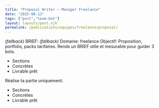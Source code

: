 ```yaml
---
title: "Proposal Writer — Manager Freelance"
date: "2025-08-13"
tags: ["post","team-bot"]
layout: layouts/post.njk
permalink: /publications/equipes/freelance/proposal/
---
```

*(fallback)* BRIEF:
*(fallback)* Domaine: freelance
Objectif: Proposition, portfolio, packs tarifaires.
Rends un BRIEF utile et mesurable pour guider 3 bots.

- Sections
- Concrètes
- Livrable prêt

Réalise ta partie uniquement.

- Sections
- Concrètes
- Livrable prêt
